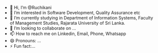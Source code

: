 - 👋 Hi, I’m @Ruchikani
- 👀 I’m interested in Software Development, Quality Assurance etc
- 🌱 I’m currently studying in Department of Information Systems, Faculty of Management Studies, Rajarata University of Sri Lanka.
- 💞️ I’m looking to collaborate on ...
- 📫 How to reach me on Linkedin, Email, Phone, Whatsapp
- 😄 Pronouns: ...
- ⚡ Fun fact:...

<!---
Ruchikani/Ruchikani is a ✨ special ✨ repository because its `README.md` (this file) appears on your GitHub profile.
You can click the Preview link to take a look at your changes.
--->
